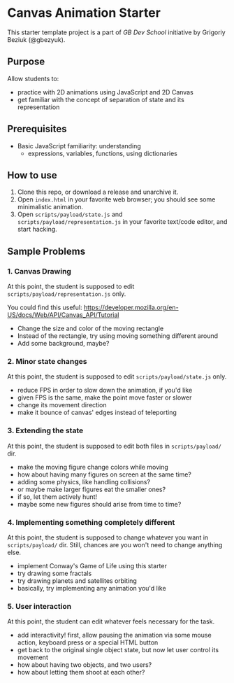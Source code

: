 # Canvas Animation Starter
This starter template project is a part of *GB Dev School* initiative by Grigoriy Beziuk (@gbezyuk).

## Purpose
Allow students to:
* practice with 2D animations using JavaScript and 2D Canvas
* get familiar with the concept of separation of state and its representation

## Prerequisites
* Basic JavaScript familiarity: understanding
  * expressions, variables, functions, using dictionaries

## How to use
1. Clone this repo, or download a release and unarchive it.
2. Open `index.html` in your favorite web browser; you should see some minimalistic animation.
3. Open `scripts/payload/state.js` and `scripts/payload/representation.js`
   in your favorite text/code editor, and start hacking.


## Sample Problems

### 1. Canvas Drawing

At this point, the student is supposed to edit `scripts/payload/representation.js` only.

You could find this useful: https://developer.mozilla.org/en-US/docs/Web/API/Canvas_API/Tutorial

* Change the size and color of the moving rectangle
* Instead of the rectangle, try using moving something different around
* Add some background, maybe?

### 2. Minor state changes

At this point, the student is supposed to edit `scripts/payload/state.js` only.

* reduce FPS in order to slow down the animation, if you'd like
* given FPS is the same, make the point move faster or slower
* change its movement direction
* make it bounce of canvas' edges instead of teleporting

### 3. Extending the state

At this point, the student is supposed to edit both files in `scripts/payload/` dir.

* make the moving figure change colors while moving
* how about having many figures on screen at the same time?
* adding some physics, like handling collisions?
* or maybe make larger figures eat the smaller ones?
* if so, let them actively hunt!
* maybe some new figures should arise from time to time?

### 4. Implementing something completely different

At this point, the student is supposed to change whatever you want in `scripts/payload/` dir.
Still, chances are you won't need to change anything else.

* implement Conway's Game of Life using this starter
* try drawing some fractals
* try drawing planets and satellites orbiting
* basically, try implementing any animation you'd like


### 5. User interaction

At this point, the student can edit whatever feels necessary for the task.

* add interactivity! first, allow pausing the animation via some
  mouse action, keyboard press or a special HTML button
* get back to the original single object state, but now let user control its movement
* how about having two objects, and two users?
* how about letting them shoot at each other?
